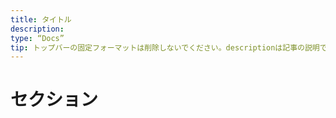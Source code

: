 ```yaml
---
title: タイトル
description:
type: “Docs”
tip: トップバーの固定フォーマットは削除しないでください。descriptionは記事の説明であり、記入しない場合は内容の最初の段落を切り取ります。
---
```

# セクション